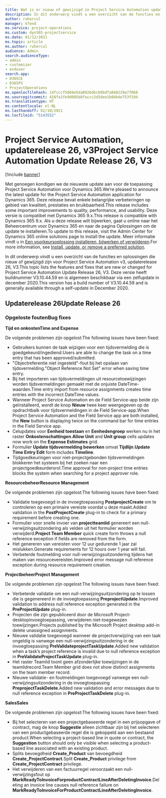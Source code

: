 ```yaml
---
title: Wat is er nieuw of gewijzigd in Project Service Automation updaterelease 26, v3
description: In dit onderwerp vindt u een overzicht van de functies en oplossingen die beschikbaar zijn voor Project Service Automation updaterelease 26, v3.
author: ruhercul
manager: kfend
ms.service: project-operations
ms.custom: dyn365-projectservice
ms.date: 01/12/2021
ms.topic: article
ms.author: ruhercul
audience: Admin
search.audienceType:
- admin
- customizer
- enduser
search.app:
- D365CE
- D365PS
- ProjectOperations
ms.openlocfilehash: 14fcccf5804e5da0926dbc69bdfa040229a7f068
ms.sourcegitcommit: 418fa1fe9d605b8faccc2d5dee1b04b4e753f194
ms.translationtype: HT
ms.contentlocale: nl-NL
ms.lasthandoff: 02/10/2021
ms.locfileid: "5143552"
---
```

# <a name="project-service-automation-update-release-26-v3"></a><span data-ttu-id="2a6e6-103">Project Service Automation, updaterelease 26, v3</span><span class="sxs-lookup"><span data-stu-id="2a6e6-103">Project Service Automation Update Release 26, V3</span></span>

[!include [banner](../includes/psa-now-project-operations.md)]

<span data-ttu-id="2a6e6-104">Met genoegen kondigen we de nieuwste update aan voor de toepassing Project Service Automation voor Dynamics 365.</span><span class="sxs-lookup"><span data-stu-id="2a6e6-104">We’re pleased to announce the latest update for the Project Service Automation application for Dynamics 365.</span></span> <span data-ttu-id="2a6e6-105">Deze release bevat enkele belangrijke verbeteringen op gebied van kwaliteit, prestaties en bruikbaarheid.</span><span class="sxs-lookup"><span data-stu-id="2a6e6-105">This release includes some important improvements to quality, performance, and usability.</span></span> <span data-ttu-id="2a6e6-106">Deze versie is compatibel met Dynamics 365 9.x.</span><span class="sxs-lookup"><span data-stu-id="2a6e6-106">This release is compatible with Dynamics 365 9.x.</span></span> <span data-ttu-id="2a6e6-107">Als u deze release wilt bijwerken, gaat u online naar het Beheercentrum voor Dynamics 365 en naar de pagina Oplossingen om de update te installeren.</span><span class="sxs-lookup"><span data-stu-id="2a6e6-107">To update to this release, visit the Admin Center for Dynamics 365 online solutions page to install the update.</span></span> <span data-ttu-id="2a6e6-108">Meer informatie vindt u in [Een voorkeursoplossing installeren, bijwerken of verwijderen](https://docs.microsoft.com/power-platform/admin/install-remove-preferred-solution).</span><span class="sxs-lookup"><span data-stu-id="2a6e6-108">For more information, see [Install, update, or remove a preferred solution](https://docs.microsoft.com/power-platform/admin/install-remove-preferred-solution).</span></span>

<span data-ttu-id="2a6e6-109">In dit onderwerp vindt u een overzicht van de functies en oplossingen die nieuw of gewijzigd zijn voor Project Service Automation v3, updaterelease 26, V3.</span><span class="sxs-lookup"><span data-stu-id="2a6e6-109">This topic lists the features and fixes that are new or changed for Project Service Automation Update Release 26, V3.</span></span> <span data-ttu-id="2a6e6-110">Deze versie heeft buildnummer V3.10.44.59 en is algemeen beschikbaar via een zelfupdate in december 2020.</span><span class="sxs-lookup"><span data-stu-id="2a6e6-110">This version has a build number of V3.10.44.59 and is generally available through a self-update in December 2020.</span></span>

## <a name="update-release-26"></a><span data-ttu-id="2a6e6-111">Updaterelease 26</span><span class="sxs-lookup"><span data-stu-id="2a6e6-111">Update Release 26</span></span>

### <a name="bug-fixes"></a><span data-ttu-id="2a6e6-112">Opgeloste fouten</span><span class="sxs-lookup"><span data-stu-id="2a6e6-112">Bug fixes</span></span>

<span data-ttu-id="2a6e6-113">**Tijd en onkosten**</span><span class="sxs-lookup"><span data-stu-id="2a6e6-113">**Time and Expense**</span></span>

<span data-ttu-id="2a6e6-114">De volgende problemen zijn opgelost:</span><span class="sxs-lookup"><span data-stu-id="2a6e6-114">The following issues have been fixed:</span></span>

- <span data-ttu-id="2a6e6-115">Gebruikers kunnen de taak wijzigen voor een tijdsvermelding die is goedgekeurd/ingediend.</span><span class="sxs-lookup"><span data-stu-id="2a6e6-115">Users are able to change the task on a time entry that has been approved/submitted.</span></span>
- <span data-ttu-id="2a6e6-116">"Objectreferentie niet ingesteld"-fout bij het opslaan van tijdsvermelding.</span><span class="sxs-lookup"><span data-stu-id="2a6e6-116">"Object Reference Not Set" error when saving time entry.</span></span>
- <span data-ttu-id="2a6e6-117">Bij het importeren van tijdsvermeldingen uit resourcetoewijzingen worden tijdsvermeldingen gemaakt met de onjuiste DateTime-waarden.</span><span class="sxs-lookup"><span data-stu-id="2a6e6-117">Time entry import from resource assignments creates time entries with the incorrect DateTime values.</span></span>
- <span data-ttu-id="2a6e6-118">Wanneer Project Service Automation en de Field Service-app beide zijn geïnstalleerd, wordt de knop **Nieuw** twee keer weergegeven op de opdrachtbalk voor tijdsvermeldingen in de Field Service-app.</span><span class="sxs-lookup"><span data-stu-id="2a6e6-118">When Project Service Automation and the Field Service app are both installed, the **New** button is displaying twice on the command bar for time entries in the Field Service app.</span></span>
- <span data-ttu-id="2a6e6-119">Celupdates voor **Eenheid toestaan** en **Eenhedengroep** werken nu in het raster **Onkostenschattingen**.</span><span class="sxs-lookup"><span data-stu-id="2a6e6-119">**Allow Unit** and **Unit group** cells updates now work on the **Expense Estimates** grid.</span></span>
- <span data-ttu-id="2a6e6-120">Formulier **Update tijdsvermelding bewerken** omvat **Tijdlijn**.</span><span class="sxs-lookup"><span data-stu-id="2a6e6-120">**Update Time Entry Edit** form includes **Timeline**.</span></span>
- <span data-ttu-id="2a6e6-121">Tijdgoedkeuringen voor niet-projectgebonden tijdsvermeldingen blokkeren het systeem bij het zoeken naar een projectgoedkeurdersrol.</span><span class="sxs-lookup"><span data-stu-id="2a6e6-121">Time approval for non-project time entries blocks the system when searching for a project approver role.</span></span>

<span data-ttu-id="2a6e6-122">**Resourcebeheer**</span><span class="sxs-lookup"><span data-stu-id="2a6e6-122">**Resource Management**</span></span>

<span data-ttu-id="2a6e6-123">De volgende problemen zijn opgelost:</span><span class="sxs-lookup"><span data-stu-id="2a6e6-123">The following issues have been fixed:</span></span>

- <span data-ttu-id="2a6e6-124">Validatie toegevoegd in de invoegtoepassing **PostprojectCreate** om te controleren op een primaire vereiste voordat u deze maakt.</span><span class="sxs-lookup"><span data-stu-id="2a6e6-124">Added validation in the **PostProjectCreate** plug-in to check for a primary requirement before creating one.</span></span>
- <span data-ttu-id="2a6e6-125">Formulier voor snelle invoer van **projectteamlid** genereert een null-verwijzingsuitzondering als velden uit het formulier worden verwijderd.</span><span class="sxs-lookup"><span data-stu-id="2a6e6-125">**Project Team Member** quick create form throws a null reference exception if fields are removed from the form.</span></span>
- <span data-ttu-id="2a6e6-126">Het genereren van vereisten voor 12 uur gedurende 1 jaar zal mislukken.</span><span class="sxs-lookup"><span data-stu-id="2a6e6-126">Generate requirements for 12 hours over 1 year will fail.</span></span>
- <span data-ttu-id="2a6e6-127">Verbeterde foutmelding voor null-verwijzingsuitzondering tijdens het maken van resourcevereisten.</span><span class="sxs-lookup"><span data-stu-id="2a6e6-127">Improved error message null reference exception during resource requirement creation.</span></span>

<span data-ttu-id="2a6e6-128">**Projectbeheer**</span><span class="sxs-lookup"><span data-stu-id="2a6e6-128">**Project Management**</span></span>

<span data-ttu-id="2a6e6-129">De volgende problemen zijn opgelost:</span><span class="sxs-lookup"><span data-stu-id="2a6e6-129">The following issues have been fixed:</span></span>

- <span data-ttu-id="2a6e6-130">Verbeterde validatie om een null-verwijzingsuitzondering op te lossen die is gegenereerd in de invoegtoepassing **PreprojectUpdate**.</span><span class="sxs-lookup"><span data-stu-id="2a6e6-130">Improved validation to address null reference exception generated in the **PreProjectUpdate** plug-in.</span></span>
- <span data-ttu-id="2a6e6-131">Projecten die zijn gepubliceerd door de Microsoft Project-desktopinvoegtoepassing, verwijderen niet-toegewezen toewijzingen.</span><span class="sxs-lookup"><span data-stu-id="2a6e6-131">Projects published by the Microsoft Project desktop add-in delete unassigned assignments.</span></span>
- <span data-ttu-id="2a6e6-132">Nieuwe validatie toegevoegd wanneer de projectverwijzing van een taak ongeldig is vanwege een null-verwijzingsuitzondering in de invoegtoepassing **PreValidateprojectTaskUpdate**.</span><span class="sxs-lookup"><span data-stu-id="2a6e6-132">Added new validation when a task’s project reference is invalid due to null reference exception in **PreValidateProjectTaskUpdate** plug-in.</span></span>
- <span data-ttu-id="2a6e6-133">Het raster Teamlid toont geen afzonderlijke toewijzingen in de teamlidrecord.</span><span class="sxs-lookup"><span data-stu-id="2a6e6-133">Team Member grid does not show distinct assignments on the team member record.</span></span>
- <span data-ttu-id="2a6e6-134">Nieuwe validatie- en foutmeldingen toegevoegd vanwege een null-verwijzingsuitzondering in de invoegtoepassing **PreprojectTaskDelete**.</span><span class="sxs-lookup"><span data-stu-id="2a6e6-134">Added new validation and error messages due to null reference exception in **PreProjectTaskDelete** plug-in.</span></span>

<span data-ttu-id="2a6e6-135">**Sales**</span><span class="sxs-lookup"><span data-stu-id="2a6e6-135">**Sales**</span></span>

<span data-ttu-id="2a6e6-136">De volgende problemen zijn opgelost:</span><span class="sxs-lookup"><span data-stu-id="2a6e6-136">The following issues have been fixed:</span></span>

- <span data-ttu-id="2a6e6-137">Bij het selecteren van een projectgebaseerde regel in een prijsopgave of contract, mag de knop **Suggestie** alleen zichtbaar zijn bij het selecteren van een productgebaseerde regel die is gekoppeld aan een bestaand product.</span><span class="sxs-lookup"><span data-stu-id="2a6e6-137">When selecting a project-based line in quote or contract, the **Suggestion** button should only be visible when selecting a product-based line associated with an existing product.</span></span>
- <span data-ttu-id="2a6e6-138">Splits bevoegdheid **Create_Product** van bevoegdheid **Create_ProjectContract**.</span><span class="sxs-lookup"><span data-stu-id="2a6e6-138">Split **Create_Product** privilege from **Create_ProjectContract** privilege.</span></span>
- <span data-ttu-id="2a6e6-139">Het verwijderen van een factuurregel veroorzaakt een null-verwijzingsfout op **MarkReadyToInvoiceForproductContractLineAfterDeletingInvoice**.</span><span class="sxs-lookup"><span data-stu-id="2a6e6-139">Deleting an invoice line causes null reference failure on **MarkReadyToInvoiceForProductContractLineAfterDeletingInvoice**.</span></span>
